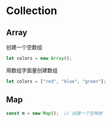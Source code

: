 # Collection

## Array

创建一个空数组

```javascript
let colors = new Array();
```

用数组字面量创建数组

```javascript
let colors = ["red", "blue", "green"];
```

## Map

```javascript
const m = new Map();  // 创建一个空映射
```
